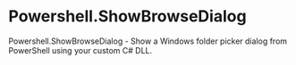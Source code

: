 # Powershell.ShowBrowseDialog
Powershell.ShowBrowseDialog -  Show a Windows folder picker dialog from PowerShell using your custom C# DLL.
